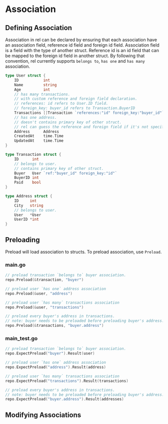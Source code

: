 # Association

## Defining Association

Association in rel can be declared by ensuring that each association have an association field, reference id field and foreign id field.
Association field is a field with the type of another struct.
Reference id is an id field that can be mapped to the foreign id field in another struct.
By following that convention, rel currently supports `belongs to`, `has one` and `has many` association.

```go
type User struct {
	ID           int
	Name         string
    Age          int
    // has many transactions.
    // with custom reference and foreign field declaration.
    // references: id refers to User.ID field.
    // foreign_key: buyer_id refers to Transaction.BuyerID
    Transactions []Transaction `references:"id" foreign_key:"buyer_id"`
    // has one address.
    // doesn't contains primary key of other struct.
    // rel can guess the reference and foreign field if it's not specified.
    Address      Address
    CreatedAt    time.Time
	UpdatedAt    time.Time
}

type Transaction struct {
	ID      int
    // belongs to user.
    // contains primary key of other struct.
	Buyer   User `ref:"buyer_id" foreign_key:"id"`
    BuyerID int
    Paid    bool
}

type Address struct {
	ID     int
    City   string
    // belongs to user.
	User   *User
	UserID *int
}
```

## Preloading

Preload will load association to structs. To preload association, use `Preload`.

<!-- tabs:start -->

### **main.go**

```go
// preload transaction `belongs to` buyer association.
repo.Preload(&transaction, "buyer")

// preload user `has one` address association
repo.Preload(&user, "address")

// preload user `has many` transactions association
repo.Preload(&user, "transactions")

// preload every buyer's address in transactions.
// note: buyer needs to be preloaded before preloading buyer's address.
repo.Preload(&transactions, "buyer.address")
```

### **main_test.go**

```go
// preload transaction `belongs to` buyer association.
repo.ExpectPreload("buyer").Result(user)

// preload user `has one` address association
repo.ExpectPreload("address").Result(address)

// preload user `has many` transactions association
repo.ExpectPreload("transactions").Result(transactions)

// preload every buyer's address in transactions.
// note: buyer needs to be preloaded before preloading buyer's address.
repo.ExpectPreload("buyer.address").Result(addresses)
```

<!-- tabs:end -->

## Modifying Associations
